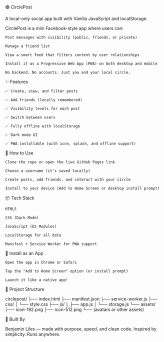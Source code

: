 🟣 CirclePost

A local-only social app built with Vanilla JavaScript and localStorage.

CirclePost is a mini Facebook-style app where users can:

    Post messages with visibility (public, friends, or private)

    Manage a friend list

    View a smart feed that filters content by user relationships

    Install it as a Progressive Web App (PWA) on both desktop and mobile

    No backend. No accounts. Just you and your local circle.

✨ Features

    ✅ Create, view, and filter posts

    ✅ Add friends (locally remembered)

    ✅ Visibility levels for each post

    ✅ Switch between users

    ✅ Fully offline with localStorage

    ✅ Dark mode UI

    ✅ PWA installable (with icon, splash, and offline support)

🚀 How to Use

    Clone the repo or open the live GitHub Pages link

    Choose a username (it’s saved locally)

    Create posts, add friends, and interact with your circle

    Install to your device (Add to Home Screen or desktop install prompt)

📦 Tech Stack

    HTML5

    CSS (Dark Mode)

    JavaScript (ES Modules)

    LocalStorage for all data

    Manifest + Service Worker for PWA support

📱 Install as an App

    Open the app in Chrome or Safari

    Tap the "Add to Home Screen" option (or install prompt)

    Launch it like a native app!

📁 Project Structure

circlepost/
├── index.html
├── manifest.json
├── service-worker.js
├── css/
│   └── style.css
├── js/
│   ├── app.js
│   └── storage.js
└── assets/
    ├── icon-192.png
    ├── icon-512.png
    └── (avatars or other assets)

🧠 Built By

Benjamin Liles — made with purpose, speed, and clean code.
Inspired by simplicity. Runs anywhere.
